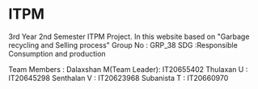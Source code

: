 # ITPM
3rd Year 2nd Semester ITPM Project. In this website based on "Garbage recycling and Selling process"
Group No     : GRP_38
SDG          :Responsible Consumption and production




Team Members :
Dalaxshan M(Team Leader):      IT20655402
Thulaxan U              :      IT20645298
Senthalan V             :      IT20623968
Subanista T             :      IT20660970
